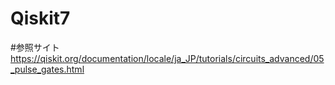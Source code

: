 # Qiskit7


#参照サイト
https://qiskit.org/documentation/locale/ja_JP/tutorials/circuits_advanced/05_pulse_gates.html
